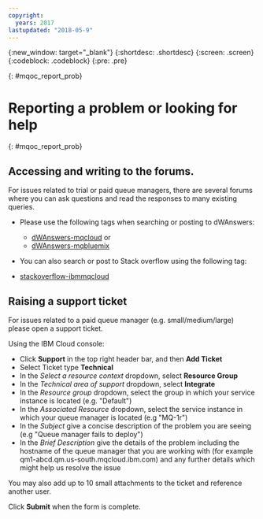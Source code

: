 ```yaml
---
copyright:
  years: 2017
lastupdated: "2018-05-9"
---
```


{:new_window: target="_blank"}
{:shortdesc: .shortdesc}
{:screen: .screen}
{:codeblock: .codeblock}
{:pre: .pre}

{: #mqoc_report_prob}
# Reporting a problem or looking for help
{: #mqoc_report_prob}


## Accessing and writing to the forums.

For issues related to trial or paid queue managers, there are several forums where you
can ask questions and read the responses to many existing queries.

- Please use the following tags when searching or posting to dWAnswers:
  * [dWAnswers-mqcloud](https://developer.ibm.com/answers/topics/mqcloud) or
  * [dWAnswers-mqbluemix](https://developer.ibm.com/answers/topics/mqbluemix)

- You can also search or post to Stack overflow using the following tag:
 * [stackoverflow-ibmmqcloud](https://stackoverflow.com/questions/tagged/ibmmqcloud)

## Raising a support ticket

For issues related to a paid queue manager (e.g. small/medium/large) please open a support ticket. 

Using the IBM Cloud console:

  * Click **Support** in the top right header bar, and then **Add Ticket**
  * Select Ticket type **Technical**
  * In the *Select a resource context* dropdown, select **Resource Group**
  * In the *Technical area of support* dropdown, select **Integrate**
  * In the *Resource group* dropdown, select the group in which your service instance is located (e.g. "Default")
  * In the *Associated Resource* dropdown, select the service instance in which your queue manager is located (e.g "MQ-1r")
  * In the *Subject* give a concise description of the problem you are seeing (e.g "Queue manager fails to deploy")
  * In the *Brief Description* give the details of the problem including the hostname of the queue manager that you are working with (for example qm1-abcd.qm.us-south.mqcloud.ibm.com) and any further details which might help us resolve the issue

  You may also add up to 10 small attachments to the ticket and reference another user.
  
  Click **Submit** when the form is complete. 

